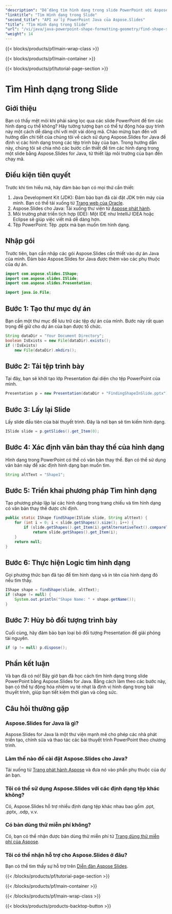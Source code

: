 ```yaml
---
"description": "Dễ dàng tìm hình dạng trong slide PowerPoint với Aspose.Slides for Java. Làm theo hướng dẫn từng bước của chúng tôi để có trải nghiệm mã hóa liền mạch."
"linktitle": "Tìm Hình dạng trong Slide"
"second_title": "API xử lý PowerPoint Java của Aspose.Slides"
"title": "Tìm Hình dạng trong Slide"
"url": "/vi/java/java-powerpoint-shape-formatting-geometry/find-shape-slide-powerpoint/"
"weight": 14
---
```


{{< blocks/products/pf/main-wrap-class >}}

{{< blocks/products/pf/main-container >}}

{{< blocks/products/pf/tutorial-page-section >}}

# Tìm Hình dạng trong Slide

## Giới thiệu
Bạn có thấy mệt mỏi khi phải sàng lọc qua các slide PowerPoint để tìm các hình dạng cụ thể không? Hãy tưởng tượng bạn có thể tự động hóa quy trình này một cách dễ dàng chỉ với một vài dòng mã. Chào mừng bạn đến với hướng dẫn chi tiết của chúng tôi về cách sử dụng Aspose.Slides for Java để định vị các hình dạng trong các tệp trình bày của bạn. Trong hướng dẫn này, chúng tôi sẽ chia nhỏ các bước cần thiết để tìm các hình dạng trong một slide bằng Aspose.Slides for Java, từ thiết lập môi trường của bạn đến chạy mã.
## Điều kiện tiên quyết
Trước khi tìm hiểu mã, hãy đảm bảo bạn có mọi thứ cần thiết:
1. Java Development Kit (JDK): Đảm bảo bạn đã cài đặt JDK trên máy của mình. Bạn có thể tải xuống từ [Trang web của Oracle](https://www.oracle.com/java/technologies/javase-downloads.html).
2. Aspose.Slides cho Java: Tải xuống thư viện từ [Aspose phát hành](https://releases.aspose.com/slides/java/).
3. Môi trường phát triển tích hợp (IDE): Một IDE như IntelliJ IDEA hoặc Eclipse sẽ giúp việc viết mã dễ dàng hơn.
4. Tệp PowerPoint: Tệp .pptx mà bạn muốn tìm hình dạng.
## Nhập gói
Trước tiên, bạn cần nhập các gói Aspose.Slides cần thiết vào dự án Java của mình. Đảm bảo Aspose.Slides for Java được thêm vào các phụ thuộc của dự án.
```java
import com.aspose.slides.IShape;
import com.aspose.slides.ISlide;
import com.aspose.slides.Presentation;

import java.io.File;
```
## Bước 1: Tạo thư mục dự án
Bạn cần một thư mục để lưu trữ các tệp dự án của mình. Bước này rất quan trọng để giữ cho dự án của bạn được tổ chức.
```java
String dataDir = "Your Document Directory";
boolean IsExists = new File(dataDir).exists();
if (!IsExists)
    new File(dataDir).mkdirs();
```
## Bước 2: Tải tệp trình bày
Tại đây, bạn sẽ khởi tạo lớp Presentation đại diện cho tệp PowerPoint của mình.
```java
Presentation p = new Presentation(dataDir + "FindingShapeInSlide.pptx");
```
## Bước 3: Lấy lại Slide
Lấy slide đầu tiên của bài thuyết trình. Đây là nơi bạn sẽ tìm kiếm hình dạng.
```java
ISlide slide = p.getSlides().get_Item(0);
```
## Bước 4: Xác định văn bản thay thế của hình dạng
Hình dạng trong PowerPoint có thể có văn bản thay thế. Bạn có thể sử dụng văn bản này để xác định hình dạng bạn muốn tìm.
```java
String altText = "Shape1";
```
## Bước 5: Triển khai phương pháp Tìm hình dạng
Tạo phương pháp lặp lại các hình dạng trong trang chiếu và tìm hình dạng có văn bản thay thế được chỉ định.
```java
public static IShape findShape(ISlide slide, String alttext) {
    for (int i = 0; i < slide.getShapes().size(); i++) {
        if (slide.getShapes().get_Item(i).getAlternativeText().compareTo(alttext) == 0)
            return slide.getShapes().get_Item(i);
    }
    return null;
}
```
## Bước 6: Thực hiện Logic tìm hình dạng
Gọi phương thức bạn đã tạo để tìm hình dạng và in tên của hình dạng đó nếu tìm thấy.
```java
IShape shape = findShape(slide, altText);
if (shape != null) {
    System.out.println("Shape Name: " + shape.getName());
}
```
## Bước 7: Hủy bỏ đối tượng trình bày
Cuối cùng, hãy đảm bảo bạn loại bỏ đối tượng Presentation để giải phóng tài nguyên.
```java
if (p != null) p.dispose();
```
## Phần kết luận
Và bạn đã có nó! Bây giờ bạn đã học cách tìm hình dạng trong slide PowerPoint bằng Aspose.Slides for Java. Bằng cách làm theo các bước này, bạn có thể tự động hóa nhiệm vụ tẻ nhạt là định vị hình dạng trong bài thuyết trình, giúp bạn tiết kiệm thời gian và công sức.
## Câu hỏi thường gặp
### Aspose.Slides for Java là gì?
Aspose.Slides for Java là một thư viện mạnh mẽ cho phép các nhà phát triển tạo, chỉnh sửa và thao tác các bài thuyết trình PowerPoint theo chương trình.
### Làm thế nào để cài đặt Aspose.Slides cho Java?
Tải xuống từ [Trang phát hành Aspose](https://releases.aspose.com/slides/java/) và đưa nó vào phần phụ thuộc của dự án bạn.
### Tôi có thể sử dụng Aspose.Slides với các định dạng tệp khác không?
Có, Aspose.Slides hỗ trợ nhiều định dạng tệp khác nhau bao gồm .ppt, .pptx, .odp, v.v.
### Có bản dùng thử miễn phí không?
Có, bạn có thể nhận được bản dùng thử miễn phí từ [Trang dùng thử miễn phí của Aspose](https://releases.aspose.com/).
### Tôi có thể nhận hỗ trợ cho Aspose.Slides ở đâu?
Bạn có thể tìm thấy sự hỗ trợ trên [Diễn đàn Aspose Slides](https://forum.aspose.com/c/slides/11).

{{< /blocks/products/pf/tutorial-page-section >}}

{{< /blocks/products/pf/main-container >}}

{{< /blocks/products/pf/main-wrap-class >}}

{{< blocks/products/products-backtop-button >}}